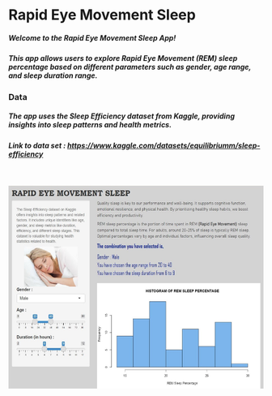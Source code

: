 # Rapid Eye Movement Sleep

##### Welcome to the Rapid Eye Movement Sleep App! 
##### This app allows users to explore Rapid Eye Movement (REM) sleep percentage based on different parameters such as gender, age range, and sleep duration range.

### Data
##### The app uses the Sleep Efficiency dataset from Kaggle, providing insights into sleep patterns and health metrics.
##### Link to data set : https://www.kaggle.com/datasets/equilibriumm/sleep-efficiency
<br>
 <p align="center">
    <img src="app_image.JPG" width="545" height="400">
  </p>
